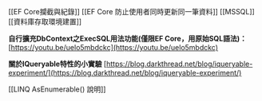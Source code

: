 [[EF Core攔截與紀錄]]
[[EF Core 防止使用者同時更新同一筆資料]]
[[MSSQL]]
[[資料庫存取環境建置]]

**自行擴充DbContext之ExecSQL用法功能(僅限EF Core，用原始SQL語法)：**
[https://youtu.be/uelo5mbdckc](https://youtu.be/uelo5mbdckc)


**關於IQueryable特性的小實驗**
[https://blog.darkthread.net/blog/iqueryable-experiment/](https://blog.darkthread.net/blog/iqueryable-experiment/)

[[LINQ AsEnumerable() 說明]]